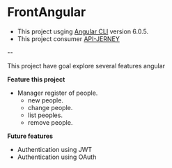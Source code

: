 # FrontAngular

- This project usging [Angular CLI](https://github.com/angular/angular-cli) version 6.0.5.
- This project consumer [API-JERNEY](https://github.com/cassunde/api-jersey)

--

This project have goal explore several features angular

**Feature this project**

- Manager register of people.
  - new people.
  - change people.
  - list peoples.
  - remove people.


**Future features**

- Authentication using JWT
- Authentication using OAuth
